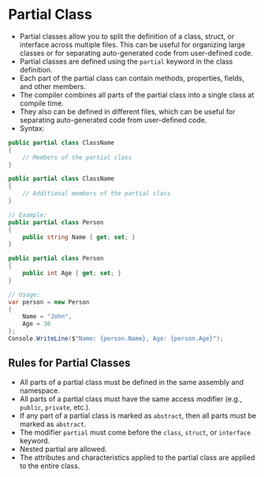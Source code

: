 # Partial Class

- Partial classes allow you to split the definition of a class, struct, or interface across multiple files. This can be useful for organizing large classes or for separating auto-generated code from user-defined code.
- Partial classes are defined using the `partial` keyword in the class definition.
- Each part of the partial class can contain methods, properties, fields, and other members.
- The compiler combines all parts of the partial class into a single class at compile time.
- They also can be defined in different files, which can be useful for separating auto-generated code from user-defined code.
- Syntax:

```csharp
public partial class ClassName
{
    // Members of the partial class
}

public partial class ClassName
{
    // Additional members of the partial class
}

// Example:
public partial class Person
{
    public string Name { get; set; }
}

public partial class Person
{
    public int Age { get; set; }
}

// Usage:
var person = new Person
{
    Name = "John",
    Age = 30
};
Console.WriteLine($"Name: {person.Name}, Age: {person.Age}");
```

## Rules for Partial Classes

- All parts of a partial class must be defined in the same assembly and namespace.
- All parts of a partial class must have the same access modifier (e.g., `public`, `private`, etc.).
- If any part of a partial class is marked as `abstract`, then all parts must be marked as `abstract`.
- The modifier `partial` must come before the `class`, `struct`, or `interface` keyword.
- Nested partial are allowed.
- The attributes and characteristics applied to the partial class are applied to the entire class.
